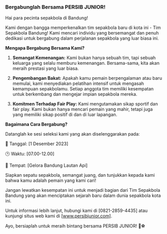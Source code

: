 ### Bergabunglah Bersama PERSIB JUNIOR!

Hai para pecinta sepakbola di Bandung!

Kami dengan bangga memperkenalkan tim sepakbola baru di kota ini - Tim Sepakbola Bandung! Kami mencari individu yang bersemangat dan penuh dedikasi untuk bergabung dalam perjalanan sepakbola yang luar biasa ini.

**Mengapa Bergabung Bersama Kami?**

1. **Semangat Kemenangan:** Kami bukan hanya sebuah tim, tapi sebuah keluarga yang selalu memburu kemenangan. Bersama-sama, kita akan meraih prestasi yang luar biasa.

2. **Pengembangan Bakat:** Apakah kamu pemain berpengalaman atau baru memulai, kami menyediakan pelatihan intensif untuk mengasah kemampuan sepakbolamu. Setiap anggota tim memiliki kesempatan untuk berkembang dan mengejar impian sepakbola mereka.

3. **Komitmen Terhadap Fair Play:** Kami mengutamakan sikap sportif dan fair play. Kami bukan hanya mencari pemain yang mahir, tetapi juga yang memiliki sikap positif di dan di luar lapangan.

**Bagaimana Cara Bergabung?**

Datanglah ke sesi seleksi kami yang akan diselenggarakan pada:

📅 Tanggal: [1 Desember 2023]

🕒 Waktu: [07.00-12.00]

📍 Tempat: [Gelora Bandung Lautan Api]

Siapkan sepatu sepakbola, semangat juang, dan tunjukkan kepada kami bahwa kamu adalah pemain yang kami cari!

Jangan lewatkan kesempatan ini untuk menjadi bagian dari Tim Sepakbola Bandung yang akan menciptakan sejarah baru dalam dunia sepakbola kota ini.

Untuk informasi lebih lanjut, hubungi kami di [0821-2859-4435] atau kunjungi situs web kami di [www.persibjunior.com].

Ayo, bersiaplah untuk meraih bintang bersama PERSIB JUNIOR! 🌟⚽️
